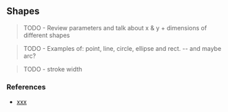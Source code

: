 ## Shapes

> TODO - Review parameters and talk about x & y + dimensions of different shapes

> TODO - Examples of: point, line, circle, ellipse and rect. -- and maybe arc?

> TODO - stroke width




### References
- <a href="xxx" target="_blank">xxx</a>


